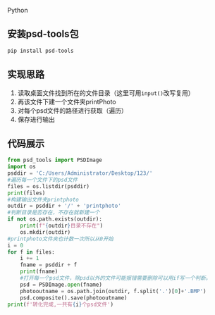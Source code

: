 Python
<a name="LOZRh"></a>
## 安装psd-tools包
```xml
pip install psd-tools
```
<a name="SwRGM"></a>
## 实现思路

1. 读取桌面文件找到所在的文件目录（这里可用`input()`改写复用） 
2. 再该文件下建一个文件夹printPhoto 
3. 对每个psd文件的路径进行获取（遍历）
4. 保存进行输出
<a name="rPRkn"></a>
## 代码展示
```python
from psd_tools import PSDImage
import os
psddir = 'C:/Users/Administrator/Desktop/123/'
#遍历每一个文件下的psd文件
files = os.listdir(psddir)
print(files)
#构建输出文件夹printphoto
outdir = psddir + '/' + 'printphoto'
#判断目录是否存在，不存在就新建一个
if not os.path.exists(outdir):
    print(f"{outdir}目录不存在")
    os.mkdir(outdir)
#printphoto文件夹也计数一次所以从0开始
i = 0
for f in files:
    i += 1
    fname = psddir + f
    print(fname)
    #打开每一个psd文件，除psd以外的文件可能报错需要删除可以用if写一个判断。
    psd = PSDImage.open(fname)
    photooutname = os.path.join(outdir, f.split('.')[0]+'.BMP')
    psd.composite().save(photooutname)
print(f'转化完成,一共有{i}个psd文件')
```
